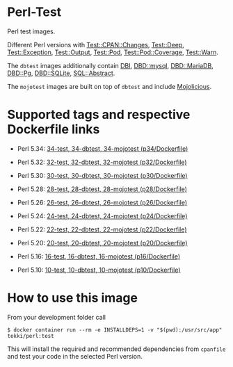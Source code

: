 <!-- this file is generated via docker-builder/generate.pl, do not edit it directly -->

# Perl-Test

Perl test images.

Different Perl versions with
[Test::CPAN::Changes](https://metacpan.org/pod/Test::CPAN::Changes),
[Test::Deep](https://metacpan.org/pod/Test::Deep),
[Test::Exception](https://metacpan.org/pod/Test::Exception),
[Test::Output](https://metacpan.org/pod/Test::Output),
[Test::Pod](https://metacpan.org/pod/Test::Pod),
[Test::Pod::Coverage](https://metacpan.org/pod/Test::Pod::Coverage),
[Test::Warn](https://metacpan.org/pod/Test::Warn).

The `dbtest` images additionally contain
[DBI](https://metacpan.org/pod/DBI),
[DBD::mysql](https://metacpan.org/pod/DBD::mysql),
[DBD::MariaDB](https://metacpan.org/pod/DBD::MariaDB),
[DBD::Pg](https://metacpan.org/pod/DBD::Pg),
[DBD::SQLite](https://metacpan.org/pod/DBD::SQLite),
[SQL::Abstract](https://metacpan.org/pod/SQL::Abstract).

The `mojotest` images are built on top of `dbtest` and include
[Mojolicious](https://metacpan.org/pod/Mojolicious).

# Supported tags and respective Dockerfile links

* Perl 5.34: [34-test, 34-dbtest, 34-mojotest (p34/Dockerfile)](https://github.com/Tekki/docker-perl-test/blob/master/p34/Dockerfile)

* Perl 5.32: [32-test, 32-dbtest, 32-mojotest (p32/Dockerfile)](https://github.com/Tekki/docker-perl-test/blob/master/p32/Dockerfile)

* Perl 5.30: [30-test, 30-dbtest, 30-mojotest (p30/Dockerfile)](https://github.com/Tekki/docker-perl-test/blob/master/p30/Dockerfile)

* Perl 5.28: [28-test, 28-dbtest, 28-mojotest (p28/Dockerfile)](https://github.com/Tekki/docker-perl-test/blob/master/p28/Dockerfile)

* Perl 5.26: [26-test, 26-dbtest, 26-mojotest (p26/Dockerfile)](https://github.com/Tekki/docker-perl-test/blob/master/p26/Dockerfile)

* Perl 5.24: [24-test, 24-dbtest, 24-mojotest (p24/Dockerfile)](https://github.com/Tekki/docker-perl-test/blob/master/p24/Dockerfile)

* Perl 5.22: [22-test, 22-dbtest, 22-mojotest (p22/Dockerfile)](https://github.com/Tekki/docker-perl-test/blob/master/p22/Dockerfile)

* Perl 5.20: [20-test, 20-dbtest, 20-mojotest (p20/Dockerfile)](https://github.com/Tekki/docker-perl-test/blob/master/p20/Dockerfile)

* Perl 5.16: [16-test, 16-dbtest, 16-mojotest (p16/Dockerfile)](https://github.com/Tekki/docker-perl-test/blob/master/p16/Dockerfile)

* Perl 5.10: [10-test, 10-dbtest, 10-mojotest (p10/Dockerfile)](https://github.com/Tekki/docker-perl-test/blob/master/p10/Dockerfile)

# How to use this image

From your development folder call

    $ docker container run --rm -e INSTALLDEPS=1 -v "$(pwd):/usr/src/app" tekki/perl:test

This will install the required and recommended dependencies from `cpanfile` and test your code in the selected Perl version.
